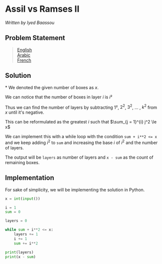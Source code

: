 # Assil vs Ramses II

*Written by Iyed Baassou*

## Problem Statement

> [English](statements/task3-eng.pdf)  
> [Arabic](statements/task3-ara.pdf)  
> [French](statements/task3-fre.pdf)  

## Solution

\* We denoted the given number of boxes as $x$.

We can notice that the number of boxes in layer $i$ is $i²$

Thus we can find the number of layers by subtracting $1²$, $2^2$, $3^2$, ... , $k^2$ from $x$ until it's negative.

This can be reformulated as the greatest $i$ such that $\sum_{j = 1}^{i} j^2 \le x$

We can implement this with a while loop with the condition `sum + i**2 <= x` and we keep adding $i^2$ to `sum` and increasing the base $i$ of $i^2$ and the number of layers.

The output will be `layers` as number of layers and `x - sum` as the count of remaining boxes.

## Implementation

For sake of simplicity, we will be implementing the solution in Python.

```py
x = int(input())

i = 1
sum = 0

layers = 0

while sum + i**2 <= x:
    layers += 1
    i += 1
    sum += i**2

print(layers)
print(x - sum)
```